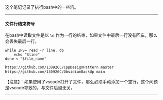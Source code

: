 
这个笔记记录了执行bash中的一些坑。

----

#### 文件行结束符号

在bash中读取文件是以 `\n` 作为一行的结束，如果文件中最后一行没有回车，那么会丢失最后一行。

```shell
while IFS= read -r line; do
	echo "$line"
done < "$file_name"
```

```txt
https://github.com/130926C/CppDesignPattern master
https://github.com/130926C/ObsidianBackUp main

```

【注意】：如果使用了vscode打开了文件，那么必须手动添加一个空行，这个问题是vscode导致的，与文件后缀无关。

----

